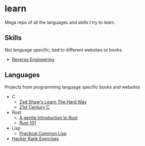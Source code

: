 # learn
Mega repo of all the languages and skills I try to learn.

## Skills
Not language specific, tied to different websites or books.

+ [Reverse Engineering](./reversing/) 

## Languages
Projects from programming language specific books and websites

+ C
    + [Zed Shaw's Learn The Hard Way](./learn-the-hard-way/)
    + [21st Century C](./21st_century_c/) 
+ Rust
    + [A gentle Introduction to Rust](./rust/gentle_introduction/) 
    + [Rust 101](./rust/rust-101/) 
+ Lisp
    + [Practical Common Lisp](./practical-common-lisp)
+ [Hacker Rank Exercises](./hackerrank/)
